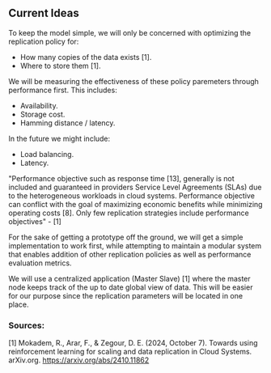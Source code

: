 ## Current Ideas
To keep the model simple, we will only be concerned with optimizing the replication policy for:
- How many copies of the data exists [1].
- Where to store them [1]. 

We will be measuring the effectiveness of these policy paremeters through performance first. This includes:
- Availability.
- Storage cost.
- Hamming distance / latency.

In the future we might include:
- Load balancing.
- Latency.

"Performance objective such as response time [13], generally is not included and guaranteed in providers Service Level Agreements (SLAs) due to the heterogeneous workloads in cloud systems. Performance objective can conflict with the goal of maximizing economic benefits while minimizing operating costs [8]. Only few replication strategies include performance objectives" - [1]

For the sake of getting a prototype off the ground, we will get a simple implementation to work first, while attempting to maintain a modular system that enables addition of other replication policies as well as performance evaluation metrics.

We will use a centralized application (Master Slave) [1] where the master node keeps track of the up to date global view of data. This will be easier for our purpose since the replication parameters will be located in one place.

### Sources:
[1] Mokadem, R., Arar, F., & Zegour, D. E. (2024, October 7). Towards using reinforcement learning for scaling and data replication in Cloud Systems. arXiv.org. https://arxiv.org/abs/2410.11862 